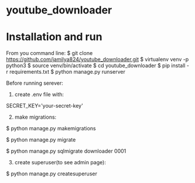 # youtube_downloader

# Installation and run
From you command line:
$ git clone https://github.com/jamilya824/youtube_downloader.git
$ virtualenv venv -p python3
$ source venv/bin/activate
$ cd youtube_downloader
$ pip install -r requirements.txt
$ python manage.py runserver

Before running serever:

1) create .env file with:

  SECRET_KEY='your-secret-key'

2) make migrations:
  
  $ python manage.py makemigrations
  
  $ python manage.py migrate
  
  $ python manage.py sqlmigrate downloader 0001

3) create superuser(to see admin page):
  
  $ python manage.py createsuperuser
